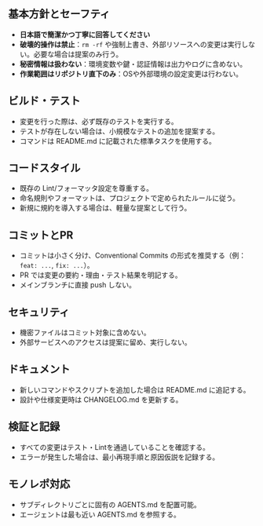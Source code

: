 ## 基本方針とセーフティ

- **日本語で簡潔かつ丁寧に回答してください**
- **破壊的操作は禁止**：`rm -rf` や強制上書き、外部リソースへの変更は実行しない。必要な場合は提案のみ行う。
- **秘密情報は扱わない**：環境変数や鍵・認証情報は出力やログに含めない。
- **作業範囲はリポジトリ直下のみ**：OSや外部環境の設定変更は行わない。

## ビルド・テスト

- 変更を行った際は、必ず既存のテストを実行する。
- テストが存在しない場合は、小規模なテストの追加を提案する。
- コマンドは README.md に記載された標準タスクを使用する。

## コードスタイル

- 既存の Lint/フォーマッタ設定を尊重する。
- 命名規則やフォーマットは、プロジェクトで定められたルールに従う。
- 新規に規約を導入する場合は、軽量な提案として行う。

## コミットとPR

- コミットは小さく分け、Conventional Commits の形式を推奨する（例：`feat: ...`, `fix: ...`）。
- PR では変更の要約・理由・テスト結果を明記する。
- メインブランチに直接 push しない。

## セキュリティ

- 機密ファイルはコミット対象に含めない。
- 外部サービスへのアクセスは提案に留め、実行しない。

## ドキュメント

- 新しいコマンドやスクリプトを追加した場合は README.md に追記する。
- 設計や仕様変更時は CHANGELOG.md を更新する。

## 検証と記録

- すべての変更はテスト・Lintを通過していることを確認する。
- エラーが発生した場合は、最小再現手順と原因仮説を記録する。

## モノレポ対応

- サブディレクトリごとに固有の AGENTS.md を配置可能。
- エージェントは最も近い AGENTS.md を参照する。
